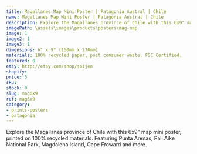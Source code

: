 ```yaml
---
title: Magallanes Map Mini Poster | Patagonia Austral | Chile
name: Magallanes Map Mini Poster | Patagonia Austral | Chile
description: Explore the Magallanes province of Chile with this 6x9" map mini poster, printed on 100% recycled materials.
imagePath: \assets\images\products\posters\mag-map
image: 1
image2: 1
image3: 1
dimensions: 6" x 9" (150mm x 230mm)
materials: 100% recycled paper, post consumer waste. FSC Certified.
featured: 0
etsy: http://etsy.com/shop/soijen
shopify: 
price: 5
sku:
stock: 0
slug: mag6x9
ref: mag6x9
category:
- prints-posters
- patagonia
---
```

Explore the Magallanes province of Chile with this 6x9" map mini poster, printed on 100% recycled materials. Featuring Punta Arenas, Pali Aike National Park, Magdalena Island, Cape Froward and more.
